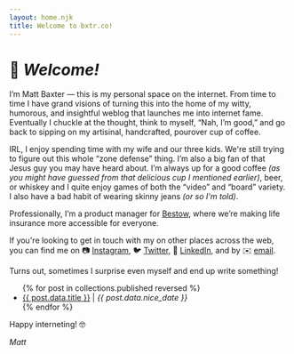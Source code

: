 ```yaml
---
layout: home.njk
title: Welcome to bxtr.co!
---
```

# 👋 _Welcome!_

I’m Matt Baxter — this is my personal space on the internet. From time to time I have grand visions of turning this into the home of my witty, humorous, and insightful weblog that launches me into internet fame. Eventually I chuckle at the thought, think to myself, “Nah, I’m good,” and go back to sipping on my artisinal, handcrafted, pourover cup of coffee.

IRL, I enjoy spending time with my wife and our three kids. We're still trying to figure out this whole “zone defense” thing. I’m also a big fan of that Jesus guy you may have heard about. I’m always up for a good coffee _(as you might have guessed from that delicious cup I mentioned earlier)_, beer, or whiskey and I quite enjoy games of both the “video” and “board” variety. I also have a bad habit of wearing skinny jeans _(or so I'm told)_.

Professionally, I’m a product manager for [Bestow](https://bestow.com/ "Bestow"), where we’re making life insurance more accessible for everyone.

If you're looking to get in touch with my on other places across the web, you can find me on 📷&nbsp;[Instagram](https://www.instagram.com/mbxtr "@mbxtr on Instagram"), 🐦&nbsp;[Twitter](https://www.twitter.com/mbxtr "@mbxtr on Twitter"), 💼&nbsp;[LinkedIn](http://www.linkedin.com/in/mbxtr/en), and by ✉️&nbsp;[email](mailto:matt.baxter@gmail.com).

Turns out, sometimes I surprise even myself and end up write something!

<ul>
{% for post in collections.published reversed %}
  <li><a href="{{ post.url }}">{{ post.data.title }}</a> | <em>{{ post.data.nice_date }}</em></li>
{% endfor %}
</ul>

Happy interneting! 🤓

_Matt_
